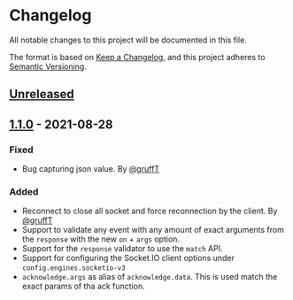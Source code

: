 # Changelog
All notable changes to this project will be documented in this file.

The format is based on [Keep a Changelog](https://keepachangelog.com/en/1.0.0/),
and this project adheres to [Semantic Versioning](https://semver.org/spec/v2.0.0.html).

## [Unreleased]

## [1.1.0] - 2021-08-28
### Fixed
- Bug capturing json value. By [@gruffT](https://github.com/gruffT)
 
### Added
- Reconnect to close all socket and force reconnection by the client. By [@gruffT](https://github.com/gruffT)
- Support to validate any event with any amount of exact arguments from the `response` with the new `on` + `args` option.
- Support for the `response` validator to use the `match` API.
- Support for configuring the Socket.IO client options under `config.engines.socketio-v3`
- `acknowledge.args` as alias of `acknowledge.data`. This is used match the exact params of tha ack function.

[Unreleased]: https://github.com/olivierlacan/keep-a-changelog/compare/v1.1.0...HEAD
[1.1.0]: https://github.com/olivierlacan/keep-a-changelog/compare/v1.0.1...v1.1.0
